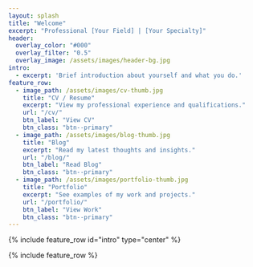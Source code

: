 ```yaml
---
layout: splash
title: "Welcome"
excerpt: "Professional [Your Field] | [Your Specialty]"
header:
  overlay_color: "#000"
  overlay_filter: "0.5"
  overlay_image: /assets/images/header-bg.jpg
intro: 
  - excerpt: 'Brief introduction about yourself and what you do.'
feature_row:
  - image_path: /assets/images/cv-thumb.jpg
    title: "CV / Resume"
    excerpt: "View my professional experience and qualifications."
    url: "/cv/"
    btn_label: "View CV"
    btn_class: "btn--primary"
  - image_path: /assets/images/blog-thumb.jpg
    title: "Blog"
    excerpt: "Read my latest thoughts and insights."
    url: "/blog/"
    btn_label: "Read Blog"
    btn_class: "btn--primary"
  - image_path: /assets/images/portfolio-thumb.jpg
    title: "Portfolio"
    excerpt: "See examples of my work and projects."
    url: "/portfolio/"
    btn_label: "View Work"
    btn_class: "btn--primary"
---
```


{% include feature_row id="intro" type="center" %}

{% include feature_row %}
